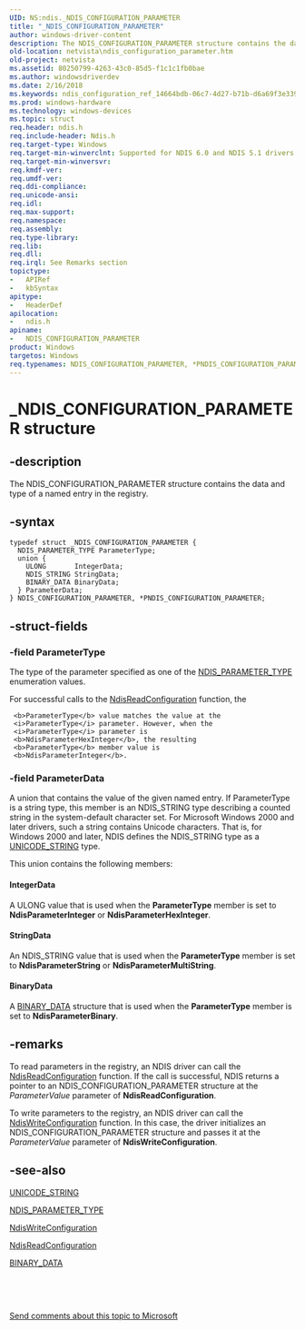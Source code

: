 ```yaml
---
UID: NS:ndis._NDIS_CONFIGURATION_PARAMETER
title: "_NDIS_CONFIGURATION_PARAMETER"
author: windows-driver-content
description: The NDIS_CONFIGURATION_PARAMETER structure contains the data and type of a named entry in the registry.
old-location: netvista\ndis_configuration_parameter.htm
old-project: netvista
ms.assetid: 80250799-4263-43c0-85d5-f1c1c1fb0bae
ms.author: windowsdriverdev
ms.date: 2/16/2018
ms.keywords: ndis_configuration_ref_14664bdb-06c7-4d27-b71b-d6a69f3e3396.xml, netvista.ndis_configuration_parameter, ndis/PNDIS_CONFIGURATION_PARAMETER, PNDIS_CONFIGURATION_PARAMETER structure pointer [Network Drivers Starting with Windows Vista], PNDIS_CONFIGURATION_PARAMETER, *PNDIS_CONFIGURATION_PARAMETER, NDIS_CONFIGURATION_PARAMETER structure [Network Drivers Starting with Windows Vista], ndis/NDIS_CONFIGURATION_PARAMETER, _NDIS_CONFIGURATION_PARAMETER, NDIS_CONFIGURATION_PARAMETER
ms.prod: windows-hardware
ms.technology: windows-devices
ms.topic: struct
req.header: ndis.h
req.include-header: Ndis.h
req.target-type: Windows
req.target-min-winverclnt: Supported for NDIS 6.0 and NDIS 5.1 drivers in Windows Vista. Supported for NDIS   5.1 drivers in Windows XP.
req.target-min-winversvr: 
req.kmdf-ver: 
req.umdf-ver: 
req.ddi-compliance: 
req.unicode-ansi: 
req.idl: 
req.max-support: 
req.namespace: 
req.assembly: 
req.type-library: 
req.lib: 
req.dll: 
req.irql: See Remarks section
topictype:
-	APIRef
-	kbSyntax
apitype:
-	HeaderDef
apilocation:
-	ndis.h
apiname:
-	NDIS_CONFIGURATION_PARAMETER
product: Windows
targetos: Windows
req.typenames: NDIS_CONFIGURATION_PARAMETER, *PNDIS_CONFIGURATION_PARAMETER
---
```


# _NDIS_CONFIGURATION_PARAMETER structure


## -description


The NDIS_CONFIGURATION_PARAMETER structure contains the data and type of a named entry in the
  registry.


## -syntax


````
typedef struct _NDIS_CONFIGURATION_PARAMETER {
  NDIS_PARAMETER_TYPE ParameterType;
  union {
    ULONG       IntegerData;
    NDIS_STRING StringData;
    BINARY_DATA BinaryData;
  } ParameterData;
} NDIS_CONFIGURATION_PARAMETER, *PNDIS_CONFIGURATION_PARAMETER;
````


## -struct-fields




### -field ParameterType

The type of the parameter specified as one of the 
     <a href="..\ndis\ne-ndis-_ndis_parameter_type.md">NDIS_PARAMETER_TYPE</a> enumeration values. 
     

For successful calls to the 
     <a href="..\ndis\nf-ndis-ndisreadconfiguration.md">NdisReadConfiguration</a> function, the
     
     <b>ParameterType</b> value matches the value at the 
     <i>ParameterType</i> parameter. However, when the 
     <i>ParameterType</i> parameter is 
     <b>NdisParameterHexInteger</b>, the resulting 
     <b>ParameterType</b> member value is 
     <b>NdisParameterInteger</b>.


### -field ParameterData

A union that contains the value of the given named entry. If ParameterType is a string type, this
      member is an NDIS_STRING type describing a counted string in the system-default character set. For
      Microsoft Windows 2000 and later drivers, such a string contains Unicode characters. That is, for
      Windows 2000 and later, NDIS defines the NDIS_STRING type as a 
      <a href="..\wudfwdm\ns-wudfwdm-_unicode_string.md">UNICODE_STRING</a> type.

This union contains the following members:



#### IntegerData

A ULONG value that is used when the 
      <b>ParameterType</b> member is set to 
      <b>NdisParameterInteger</b> or 
      <b>NdisParameterHexInteger</b>.



#### StringData

An NDIS_STRING value that is used when the 
      <b>ParameterType</b> member is set to 
      <b>NdisParameterString</b> or 
      <b>NdisParameterMultiString</b>.



#### BinaryData

A 
      <a href="..\ndis\ns-ndis-binary_data.md">BINARY_DATA</a> structure that is used when the 
      <b>ParameterType</b> member is set to 
      <b>NdisParameterBinary</b>.


## -remarks



To read parameters in the registry, an NDIS driver can call the 
    <a href="..\ndis\nf-ndis-ndisreadconfiguration.md">NdisReadConfiguration</a> function. If
    the call is successful, NDIS returns a pointer to an NDIS_CONFIGURATION_PARAMETER structure at the 
    <i>ParameterValue</i> parameter of 
    <b>NdisReadConfiguration</b>.

To write parameters to the registry, an NDIS driver can call the 
    <a href="..\ndis\nf-ndis-ndiswriteconfiguration.md">NdisWriteConfiguration</a> function. In
    this case, the driver initializes an NDIS_CONFIGURATION_PARAMETER structure and passes it at the 
    <i>ParameterValue</i> parameter of 
    <b>NdisWriteConfiguration</b>.




## -see-also

<a href="..\wudfwdm\ns-wudfwdm-_unicode_string.md">UNICODE_STRING</a>



<a href="..\ndis\ne-ndis-_ndis_parameter_type.md">NDIS_PARAMETER_TYPE</a>



<a href="..\ndis\nf-ndis-ndiswriteconfiguration.md">NdisWriteConfiguration</a>



<a href="..\ndis\nf-ndis-ndisreadconfiguration.md">NdisReadConfiguration</a>



<a href="..\ndis\ns-ndis-binary_data.md">BINARY_DATA</a>



 

 

<a href="mailto:wsddocfb@microsoft.com?subject=Documentation%20feedback [netvista\netvista]:%20NDIS_CONFIGURATION_PARAMETER structure%20 RELEASE:%20(2/16/2018)&amp;body=%0A%0APRIVACY STATEMENT%0A%0AWe use your feedback to improve the documentation. We don't use your email address for any other purpose, and we'll remove your email address from our system after the issue that you're reporting is fixed. While we're working to fix this issue, we might send you an email message to ask for more info. Later, we might also send you an email message to let you know that we've addressed your feedback.%0A%0AFor more info about Microsoft's privacy policy, see http://privacy.microsoft.com/en-us/default.aspx." title="Send comments about this topic to Microsoft">Send comments about this topic to Microsoft</a>

